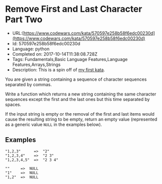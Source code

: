 # Remove First and Last Character Part Two

 - URL:[https://www.codewars.com/kata/570597e258b58f6edc00230d](https://www.codewars.com/kata/570597e258b58f6edc00230d)
 - Id: 570597e258b58f6edc00230d
 - Language: python
 - Completed on: 2017-10-14T11:38:08.728Z
 - Tags: Fundamentals,Basic Language Features,Language Features,Arrays,Strings
 - Description:
This is a spin off of [my first kata](http://www.codewars.com/kata/56bc28ad5bdaeb48760009b0).

You are given a string containing a sequence of character sequences separated by commas.

Write a function which returns a new string containing the same character sequences except the first and the last ones but this time separated by spaces.

If the input string is empty or the removal of the first and last items would cause the resulting string to be empty, return an empty value (represented as a generic value `NULL` in the examples below).

## Examples

```
"1,2,3"      =>  "2"
"1,2,3,4"    =>  "2 3"
"1,2,3,4,5"  =>  "2 3 4"

""     =>  NULL
"1"    =>  NULL
"1,2"  =>  NULL
```
